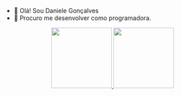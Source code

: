 - 🔭 Olá! Sou Daniele Gonçalves 
- 🌱 Procuro me desenvolver como programadora.

<div align="center">
  <a href="https://github.com/danigonc">
  <img height="140em" src="https://github-readme-stats.vercel.app/api?username=danigonc&show_icons=true&theme=radical&include_all_commits=true&count_private=true"/>
  <img height="140em" src="https://github-readme-stats.vercel.app/api/top-langs/?username=danigonc&layout=compact&langs_count=7&theme=radical"/>
  <img height="140em" src="![](https://img.shields.io/badge/JavaScript-323330?style=for-the-badge&logo=javascript&logoColor=F7DF1E)/>
   
</div>




